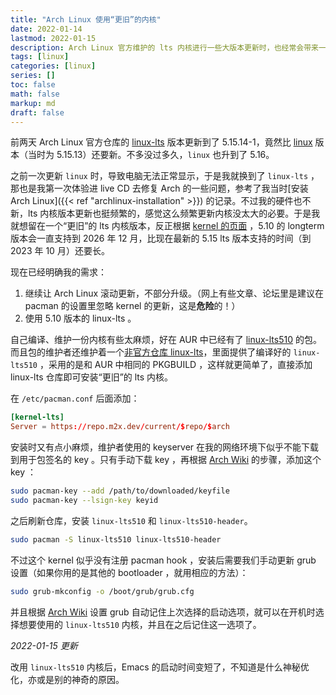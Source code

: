 ```yaml
---
title: "Arch Linux 使用“更旧”的内核"
date: 2022-01-14
lastmod: 2022-01-15
description: Arch Linux 官方维护的 lts 内核进行一些大版本更新时，也经常会带来一些小的问题。那么如何才能留在一个相对更稳定、更旧的内核版本呢？
tags: [linux]
categories: [linux]
series: []
toc: false
math: false
markup: md
draft: false
---
```


前两天 Arch Linux 官方仓库的 [linux-lts](https://archlinux.org/packages/core/x86_64/linux-lts/) 版本更新到了 5.15.14-1，竟然比 [linux](https://archlinux.org/packages/core/x86_64/linux/) 版本（当时为 5.15.13）还要新。不多没过多久，`linux` 也升到了 5.16。

之前一次更新 `linux` 时，导致电脑无法正常显示，于是我就换到了 `linux-lts` ，那也是我第一次体验进 live CD 去修复 Arch 的一些问题，参考了我当时[安装 Arch Linux]({{< ref "archlinux-installation" >}}) 的记录。不过我的硬件也不新，lts 内核版本更新也挺频繁的，感觉这么频繁更新内核没太大的必要。于是我就想留在一个“更旧”的 lts 内核版本，反正根据 [kernel 的页面](https://www.kernel.org/category/releases.html) ，5.10 的 longterm 版本会一直支持到 2026 年 12 月，比现在最新的 5.15 lts
版本支持的时间（到 2023 年 10 月）还要长。

现在已经明确我的需求：

1. 继续让 Arch Linux 滚动更新，不部分升级。（网上有些文章、论坛里是建议在 pacman 的设置里忽略 kernel 的更新，这是**危险**的！）
2. 使用 5.10 版本的 linux-lts 。

自己编译、维护一份内核有些太麻烦，好在 AUR 中已经有了 [linux-lts510](https://aur.archlinux.org/packages/linux-lts510) 的包。而且包的维护者还维护着一个[非官方仓库 linux-lts](https://wiki.archlinux.org/title/Unofficial_user_repositories#kernel-lts)，里面提供了编译好的 `linux-lts510` ，采用的是和 AUR 中相同的 PKGBUILD ，这样就更简单了，直接添加 linux-lts 仓库即可安装“更旧”的 lts 内核。

在 `/etc/pacman.conf` 后面添加：

```conf
[kernel-lts]
Server = https://repo.m2x.dev/current/$repo/$arch
```

安装时又有点小麻烦，维护者使用的 keyserver 在我的网络环境下似乎不能下载到用于包签名的 key 。只有手动下载 key ，再根据 [Arch Wiki](https://wiki.archlinux.org/title/Pacman/Package_signing#Adding_unofficial_keys) 的步骤，添加这个 key ：

```bash
sudo pacman-key --add /path/to/downloaded/keyfile
sudo pacman-key --lsign-key keyid
```

之后刷新仓库，安装 `linux-lts510` 和 `linux-lts510-header`。

```bash
sudo pacman -S linux-lts510 linux-lts510-header
```

不过这个 kernel 似乎没有注册 pacman hook ，安装后需要我们手动更新 grub 设置（如果你用的是其他的 bootloader ，就用相应的方法）：

```bash
sudo grub-mkconfig -o /boot/grub/grub.cfg
```

并且根据 [Arch Wiki](https://wiki.archlinux.org/title/GRUB/Tips_and_tricks#Recall_previous_entry) 设置 grub 自动记住上次选择的启动选项，就可以在开机时选择想要使用的 `linux-lts510` 内核，并且在之后记住这一选项了。

*2022-01-15 更新*

改用 `linux-lts510` 内核后，Emacs 的启动时间变短了，不知道是什么神秘优化，亦或是别的神奇的原因。
